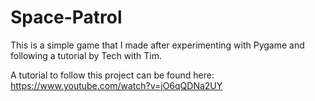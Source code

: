 # Space-Patrol
This is a simple game that I made after experimenting with Pygame and following a tutorial by Tech with Tim. 

A tutorial to follow this project can be found here: https://www.youtube.com/watch?v=jO6qQDNa2UY
